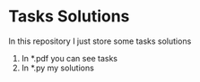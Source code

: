 # Tasks Solutions

In this repository I just store some tasks solutions
1) In *.pdf you can see tasks
2) In *.py my solutions 

